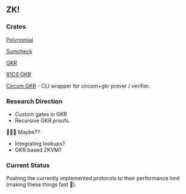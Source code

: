 ## ZK!

### Crates

[Polynomial](/polynomial)

[Sumcheck](/sumcheck)

[GKR](/gkr)

[R1CS GKR](/r1cs_gkr)

[Circom GKR](/circom-gkr) - CLI wrapper for circom+gkr prover / verifier.

### Research Direction

- Custom gates in GKR
- Recursive GKR proofs

🤷🏽‍♂️ Maybe??

- Integrating lookups?
- GKR based ZKVM?

### Current Status

Pushing the currently implemented protocols to their performance limit (making these things fast 🚀).
